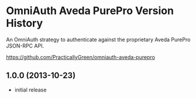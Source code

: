 # OmniAuth Aveda PurePro Version History

An OmniAuth strategy to authenticate against the proprietary Aveda PurePro JSON-RPC API.

https://github.com/PracticallyGreen/omniauth-aveda-purepro

## 1.0.0 (2013-10-23)

* initial release
